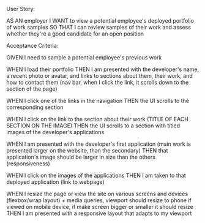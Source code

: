 User Story:

AS AN employer
I WANT to view a potential employee's deployed portfolio of work samples
SO THAT I can review samples of their work and assess whether they're a good candidate for an open position

Acceptance Criteria:

GIVEN I need to sample a potential employee's previous work

WHEN I load their portfolio
THEN I am presented with the developer's name, a recent photo or avatar, and links to sections about them, their work, and how to contact them (nav bar, when I click the link, it scrolls down to the section of the page)

WHEN I click one of the links in the navigation
THEN the UI scrolls to the corresponding section

WHEN I click on the link to the section about their work (TITLE OF EACH SECTION ON THE IMAGE)
THEN the UI scrolls to a section with titled images of the developer's applications 

WHEN I am presented with the developer's first application (main work is presented larger on the website, than the secondary)
THEN that application's image should be larger in size than the others (responsiveness)

WHEN I click on the images of the applications
THEN I am taken to that deployed application (link to webpage)

WHEN I resize the page or view the site on various screens and devices (flexbox/wrap layout) + media queries, viewport should resize to phone if viewed on mobile device, if make screen bigger or smaller it should resize
THEN I am presented with a responsive layout that adapts to my viewport